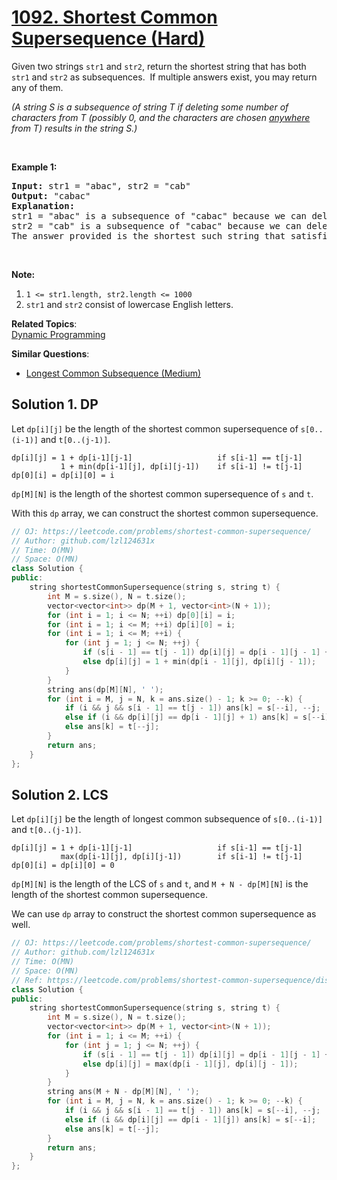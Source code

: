 # [1092. Shortest Common Supersequence  (Hard)](https://leetcode.com/problems/shortest-common-supersequence/submissions/)

<p>Given two strings <code>str1</code> and <code>str2</code>,&nbsp;return the shortest string that has both <code>str1</code>&nbsp;and <code>str2</code>&nbsp;as subsequences.&nbsp;&nbsp;If multiple answers exist, you may return any of them.</p>

<p><em>(A string S is a subsequence of string T if deleting some number of characters from T (possibly 0, and the characters are chosen <u>anywhere</u> from T) results in the string S.)</em></p>

<p>&nbsp;</p>

<p><strong>Example 1:</strong></p>

<pre><strong>Input: </strong>str1 = <span id="example-input-1-1">"abac"</span>, str2 = <span id="example-input-1-2">"cab"</span>
<strong>Output: </strong><span id="example-output-1">"cabac"</span>
<strong>Explanation: </strong>
str1 = "abac" is a subsequence of "cabac" because we can delete the first "c".
str2 = "cab" is a subsequence of "cabac" because we can delete the last "ac".
The answer provided is the shortest such string that satisfies these properties.
</pre>

<p>&nbsp;</p>

<p><strong>Note:</strong></p>

<ol>
	<li><code>1 &lt;= str1.length, str2.length &lt;= 1000</code></li>
	<li><code>str1</code> and <code>str2</code> consist of lowercase English letters.</li>
</ol>


**Related Topics**:  
[Dynamic Programming](https://leetcode.com/tag/dynamic-programming/)

**Similar Questions**:
* [Longest Common Subsequence (Medium)](https://leetcode.com/problems/longest-common-subsequence/)

## Solution 1. DP

Let `dp[i][j]` be the length of the shortest common supersequence of `s[0..(i-1)]` and `t[0..(j-1)]`.

```
dp[i][j] = 1 + dp[i-1][j-1]                   if s[i-1] == t[j-1]
           1 + min(dp[i-1][j], dp[i][j-1])    if s[i-1] != t[j-1]
dp[0][i] = dp[i][0] = i
```

`dp[M][N]` is the length of the shortest common supersequence of `s` and `t`.

With this `dp` array, we can construct the shortest common supersequence.

```cpp
// OJ: https://leetcode.com/problems/shortest-common-supersequence/
// Author: github.com/lzl124631x
// Time: O(MN)
// Space: O(MN)
class Solution {
public:
    string shortestCommonSupersequence(string s, string t) {
        int M = s.size(), N = t.size();
        vector<vector<int>> dp(M + 1, vector<int>(N + 1));
        for (int i = 1; i <= N; ++i) dp[0][i] = i;
        for (int i = 1; i <= M; ++i) dp[i][0] = i;
        for (int i = 1; i <= M; ++i) {
            for (int j = 1; j <= N; ++j) {
                if (s[i - 1] == t[j - 1]) dp[i][j] = dp[i - 1][j - 1] + 1;
                else dp[i][j] = 1 + min(dp[i - 1][j], dp[i][j - 1]);
            }
        }
        string ans(dp[M][N], ' ');
        for (int i = M, j = N, k = ans.size() - 1; k >= 0; --k) {
            if (i && j && s[i - 1] == t[j - 1]) ans[k] = s[--i], --j;
            else if (i && dp[i][j] == dp[i - 1][j] + 1) ans[k] = s[--i];
            else ans[k] = t[--j];
        }
        return ans;
    }
};
```

## Solution 2. LCS

Let `dp[i][j]` be the length of longest common subsequence of `s[0..(i-1)]` and `t[0..(j-1)]`.

```
dp[i][j] = 1 + dp[i-1][j-1]                   if s[i-1] == t[j-1]
           max(dp[i-1][j], dp[i][j-1])        if s[i-1] != t[j-1]
dp[0][i] = dp[i][0] = 0 
```

`dp[M][N]` is the length of the LCS of `s` and `t`, and `M + N - dp[M][N]` is the length of the shortest common supersequence.

We can use `dp` array to construct the shortest common supersequence as well.

```cpp
// OJ: https://leetcode.com/problems/shortest-common-supersequence/
// Author: github.com/lzl124631x
// Time: O(MN)
// Space: O(MN)
// Ref: https://leetcode.com/problems/shortest-common-supersequence/discuss/312757/JavaPython-3-O(mn)-clean-DP-code-w-picture-comments-and-analysis.
class Solution {
public:
    string shortestCommonSupersequence(string s, string t) {
        int M = s.size(), N = t.size();
        vector<vector<int>> dp(M + 1, vector<int>(N + 1));
        for (int i = 1; i <= M; ++i) {
            for (int j = 1; j <= N; ++j) {
                if (s[i - 1] == t[j - 1]) dp[i][j] = dp[i - 1][j - 1] + 1;
                else dp[i][j] = max(dp[i - 1][j], dp[i][j - 1]);
            }
        }
        string ans(M + N - dp[M][N], ' ');
        for (int i = M, j = N, k = ans.size() - 1; k >= 0; --k) {
            if (i && j && s[i - 1] == t[j - 1]) ans[k] = s[--i], --j;
            else if (i && dp[i][j] == dp[i - 1][j]) ans[k] = s[--i];
            else ans[k] = t[--j];
        }
        return ans;
    }
};
```